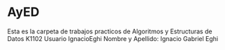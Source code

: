 # AyED
Esta es la carpeta de trabajos practicos de Algoritmos y Estructuras de Datos K1102
Usuario IgnacioEghi
Nombre y Apellido: Ignacio Gabriel Eghi
